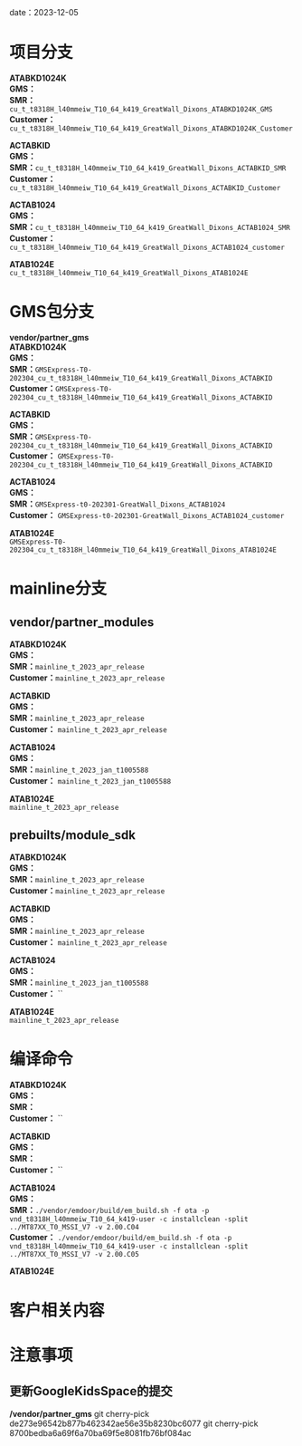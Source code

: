 date：2023-12-05
# 项目分支
**ATABKD1024K**  
	**GMS：**   
	**SMR：**`cu_t_t8318H_l40mmeiw_T10_64_k419_GreatWall_Dixons_ATABKD1024K_GMS`    
	**Customer：**`cu_t_t8318H_l40mmeiw_T10_64_k419_GreatWall_Dixons_ATABKD1024K_Customer`   

**ACTABKID**  
	**GMS：**   
	**SMR：**`cu_t_t8318H_l40mmeiw_T10_64_k419_GreatWall_Dixons_ACTABKID_SMR`  
	**Customer：**  `cu_t_t8318H_l40mmeiw_T10_64_k419_GreatWall_Dixons_ACTABKID_Customer`

**ACTAB1024**  
	**GMS：**   
	**SMR：**`cu_t_t8318H_l40mmeiw_T10_64_k419_GreatWall_Dixons_ACTAB1024_SMR`  
	**Customer：**  `cu_t_t8318H_l40mmeiw_T10_64_k419_GreatWall_Dixons_ACTAB1024_customer`

**ATAB1024E**  
`cu_t_t8318H_l40mmeiw_T10_64_k419_GreatWall_Dixons_ATAB1024E`  

# GMS包分支
**vendor/partner_gms**  
**ATABKD1024K**  
	**GMS：**   
	**SMR：**`GMSExpress-T0-202304_cu_t_t8318H_l40mmeiw_T10_64_k419_GreatWall_Dixons_ACTABKID`  
	**Customer：**`GMSExpress-T0-202304_cu_t_t8318H_l40mmeiw_T10_64_k419_GreatWall_Dixons_ACTABKID`

**ACTABKID**  
	**GMS：**   
	**SMR：**`GMSExpress-T0-202304_cu_t_t8318H_l40mmeiw_T10_64_k419_GreatWall_Dixons_ACTABKID`  
	**Customer：**  `GMSExpress-T0-202304_cu_t_t8318H_l40mmeiw_T10_64_k419_GreatWall_Dixons_ACTABKID`

**ACTAB1024**  
	**GMS：**      
	**SMR：**`GMSExpress-t0-202301-GreatWall_Dixons_ACTAB1024`  
	**Customer：**  `GMSExpress-t0-202301-GreatWall_Dixons_ACTAB1024_customer`  

**ATAB1024E**  
`GMSExpress-T0-202304_cu_t_t8318H_l40mmeiw_T10_64_k419_GreatWall_Dixons_ATAB1024E`  
# mainline分支
## **vendor/partner_modules**  

**ATABKD1024K**  
	**GMS：**   
	**SMR：**`mainline_t_2023_apr_release`   
	**Customer：**`mainline_t_2023_apr_release`    

**ACTABKID**  
	**GMS：**   
	**SMR：**`mainline_t_2023_apr_release`  
	**Customer：**  `mainline_t_2023_apr_release`

**ACTAB1024**  
	**GMS：**  
	**SMR：**`mainline_t_2023_jan_t1005588`  
	**Customer：**  `mainline_t_2023_jan_t1005588`

**ATAB1024E**  
`mainline_t_2023_apr_release`  

## **prebuilts/module_sdk**  
**ATABKD1024K**  
	**GMS：**   
	**SMR：**`mainline_t_2023_apr_release`   
	**Customer：**`mainline_t_2023_apr_release`   

**ACTABKID**  
	**GMS：**   
	**SMR：**`mainline_t_2023_apr_release`  
	**Customer：**  `mainline_t_2023_apr_release`

**ACTAB1024**  
	**GMS：**  
	**SMR：**`mainline_t_2023_jan_t1005588`  
	**Customer：**  ``

**ATAB1024E**  
`mainline_t_2023_apr_release`   

# 编译命令
**ATABKD1024K**  
	**GMS：**  
	**SMR：**   
	**Customer：**  ``

**ACTABKID**  
	**GMS：**  
	**SMR：**  
	**Customer：**  ``

**ACTAB1024**  
	**GMS：**  
	**SMR：**`./vendor/emdoor/build/em_build.sh -f ota -p vnd_t8318H_l40mmeiw_T10_64_k419-user -c installclean -split ../MT87XX_T0_MSSI_V7 -v 2.00.C04`  
	**Customer：**  `./vendor/emdoor/build/em_build.sh -f ota -p vnd_t8318H_l40mmeiw_T10_64_k419-user -c installclean -split ../MT87XX_T0_MSSI_V7 -v 2.00.C05`

**ATAB1024E**  


# 客户相关内容

# 注意事项
## 更新GoogleKidsSpace的提交
**/vendor/partner_gms**
git cherry-pick de273e96542b877b462342ae56e35b8230bc6077
git cherry-pick 8700bedba6a69f6a70ba69f5e8081fb76bf084ac

